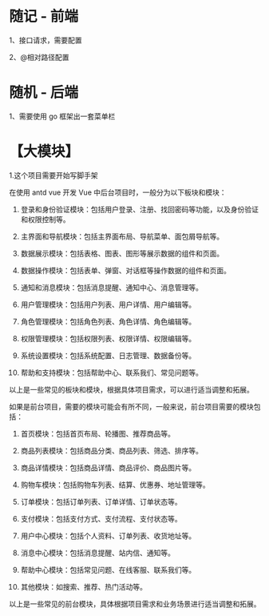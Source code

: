 # 随记 - 前端

1、接口请求，需要配置

2、@相对路径配置

# 随机 - 后端

1、需要使用 go 框架出一套菜单栏

# 【大模块】

1.这个项目需要开始写脚手架

在使用 antd vue 开发 Vue 中后台项目时，一般分为以下板块和模块：

1. 登录和身份验证模块：包括用户登录、注册、找回密码等功能，以及身份验证和权限控制等。

2. 主界面和导航模块：包括主界面布局、导航菜单、面包屑导航等。

3. 数据展示模块：包括表格、图表、图形等展示数据的组件和页面。

4. 数据操作模块：包括表单、弹窗、对话框等操作数据的组件和页面。

5. 通知和消息模块：包括消息提醒、通知中心、消息管理等。

6. 用户管理模块：包括用户列表、用户详情、用户编辑等。

7. 角色管理模块：包括角色列表、角色详情、角色编辑等。

8. 权限管理模块：包括权限列表、权限详情、权限编辑等。

9. 系统设置模块：包括系统配置、日志管理、数据备份等。

10. 帮助和支持模块：包括帮助中心、联系我们、常见问题等。

以上是一些常见的板块和模块，根据具体项目需求，可以进行适当调整和拓展。

如果是前台项目，需要的模块可能会有所不同，一般来说，前台项目需要的模块包括：

1. 首页模块：包括首页布局、轮播图、推荐商品等。

2. 商品列表模块：包括商品分类、商品列表、筛选、排序等。

3. 商品详情模块：包括商品详情、商品评价、商品图片等。

4. 购物车模块：包括购物车列表、结算、优惠券、地址管理等。

5. 订单模块：包括订单列表、订单详情、订单状态等。

6. 支付模块：包括支付方式、支付流程、支付状态等。

7. 用户中心模块：包括个人资料、订单列表、收货地址等。

8. 消息中心模块：包括消息提醒、站内信、通知等。

9. 帮助中心模块：包括常见问题、在线客服、联系我们等。

10. 其他模块：如搜索、推荐、热门活动等。

以上是一些常见的前台模块，具体根据项目需求和业务场景进行适当调整和拓展。
